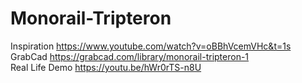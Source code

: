 # Monorail-Tripteron
Inspiration
https://www.youtube.com/watch?v=oBBhVcemVHc&t=1s  
GrabCad
https://grabcad.com/library/monorail-tripteron-1  
Real Life Demo
https://youtu.be/hWr0rTS-n8U
